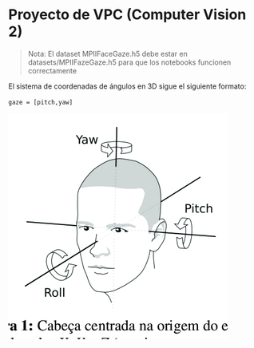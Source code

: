 # Proyecto de VPC (Computer Vision 2)

> Nota: El dataset MPIIFaceGaze.h5 debe estar en datasets/MPIIFazeGaze.h5 para que los notebooks funcionen correctamente


El sistema de coordenadas de ángulos en 3D sigue el siguiente formato:

`gaze = [pitch,yaw]`

![Coord system](./head_ref.png)
